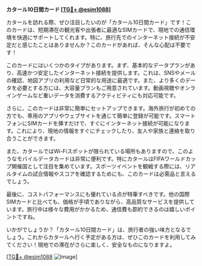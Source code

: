 **カタール10日間カード [[TG💪+ @esim1088](https://t.me/s/esim1088)]**

カタールを訪れる際、ぜひ注目したいのが「カタール10日間カード」です！このカードは、短期滞在の観光客や出張者に最適なSIMカードで、現地での通信環境を快適にサポートしてくれます。特に、旅行先でのインターネット接続が不安定だと感じたことはありませんか？このカードがあれば、そんな心配は不要です！

このカードにはいくつかのタイプがあります。まず、基本的なデータプランがあり、高速かつ安定したインターネット接続を提供します。これは、SNSやメールの確認、地図アプリの利用など日常的な用途に最適です。また、より多くのデータを必要とする方には、大容量プランもご用意されています。動画視聴やオンラインゲームなど重いデータを消費するアクティビティにも対応可能です。

さらに、このカードは非常に簡単にセットアップできます。海外旅行が初めての方でも、専用のアプリやウェブサイトを通じて簡単に登録が可能です。スマートフォンにSIMカードを挿すだけで、すぐにインターネット接続が可能になります。これにより、現地の情報をすぐにチェックしたり、友人や家族と連絡を取り合うことができます。

また、カタールではWi-Fiスポットが限られている場所もありますので、このようなモバイルデータカードは非常に便利です。特にカタールはFIFAワールドカップ開催国として注目を集めています。スポーツイベントを観戦する際には、リアルタイムの試合情報やスコアを確認するためにも、このカードは必需品と言えるでしょう。

最後に、コストパフォーマンスにも優れている点が特筆すべきです。他の国際SIMカードと比べても、価格が手頃でありながら、高品質なサービスを提供しています。旅行中は様々な費用がかかるため、通信費も節約できるのは嬉しいポイントですね。

いかがでしょうか？「カタール10日間カード」は、旅行者の強い味方となるでしょう。これからカタールへ行く予定がある方は、ぜひこのカードを利用してみてください！現地での滞在がさらに楽しく、安全なものになりますよ。

[[TG💪+ @esim1088](https://t.me/s/esim1088) ![Image](https://i.postimg.cc/Y0z9fWf4/image.png)]